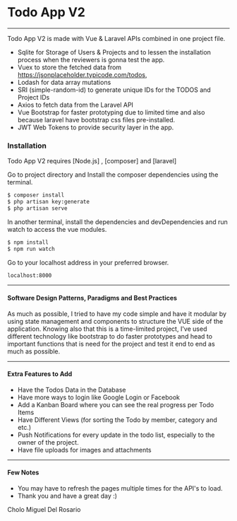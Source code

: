 # Todo App V2

----

Todo App V2 is made with Vue & Laravel APIs combined in one project file.

  - Sqlite for Storage of Users & Projects and to lessen the installation process when the reviewers is gonna test the app.
  - Vuex to store the fetched data from https://jsonplaceholder.typicode.com/todos, 
  - Lodash for data array mutations
  - SRI (simple-random-id) to generate unique IDs for the TODOS and Project IDs
  - Axios to fetch data from the Laravel API
  - Vue Bootstrap for faster prototyping due to limited time and also because laravel have bootstrap css files pre-installed.
  - JWT Web Tokens to provide security layer in the app.

### Installation

Todo App V2 requires [Node.js] , [composer] and [laravel]

Go to project directory and Install the composer dependencies using the terminal.

```sh
$ composer install
$ php artisan key:generate
$ php artisan serve
```


In another terminal, install the dependencies and devDependencies and run watch to access the vue modules.

```sh
$ npm install
$ npm run watch
```


Go to your localhost address in your preferred browser.

```sh
localhost:8000
```

----

#### Software Design Patterns, Paradigms and Best Practices

As much as possible, I tried to have my code simple and have it modular by using state management and components to structure the VUE side of the application. Knowing also that this is a time-limited project, I've used different technology like bootstrap to do faster prototypes and head to important functions that is need for the project and test it end to end as much as possible. 

----

#### Extra Features to Add
  - Have the Todos Data in the Database
  - Have more ways to login like Google Login or Facebook
  - Add a Kanban Board where you can see the real progress per Todo Items
  - Have Different Views (for sorting the Todo by member, category and etc.)
  - Push Notifications for every update in the todo list, especially to the owner of the project.
  - Have file uploads for images and attachments


----
#### Few Notes
  - You may have to refresh the pages multiple times for the API's to load. 
  - Thank you and have a great day :) 


Cholo Miguel Del Rosario

